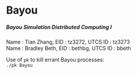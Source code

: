 # Bayou
##### Bayou Simulation Distributed Computing I

Name : Tian Zhang, EID : tz3272, UTCS ID : tz3273  
Name : Bradley Beth, EID : bethbg, UTCS ID : bbeth  

Use of ```pk``` to kill errant Bayou processes:  
     ```./pk Bayou```



